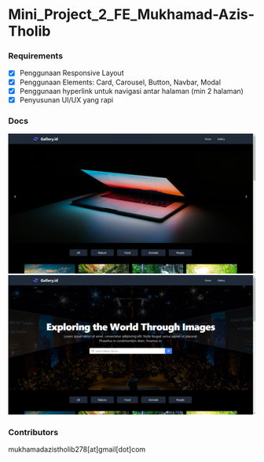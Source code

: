 # Mini_Project_2_FE_Mukhamad-Azis-Tholib

### Requirements
- [x] Penggunaan Responsive Layout
- [x] Penggunaan Elements: Card, Carousel, Button, Navbar, Modal
- [x] Penggunaan hyperlink untuk navigasi antar halaman (min 2 halaman)
- [x] Penyusunan UI/UX yang rapi

### Docs
![img](/assett/Screenshot%202023-06-04%20213430.png)
![img](/assett/Screenshot%202023-06-04%20213446.png)

### Contributors
mukhamadazistholib278[at]gmail[dot]com